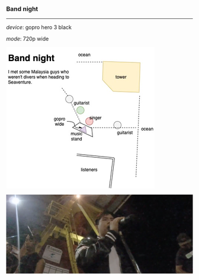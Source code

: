 ### Band night
---
*device*: gopro hero 3 black

*mode*: 720p wide

![](composition-bandnight.jpg)

![](composition-bandnight.png)
